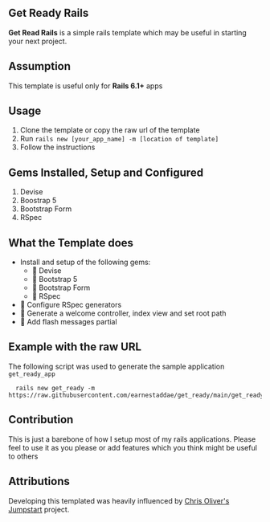 ## Get Ready Rails
**Get Read Rails** is a simple rails template which may be useful in starting your next project.

## Assumption
This template is useful only for **Rails 6.1+** apps

## Usage
1. Clone the template or copy the raw url of the template
2. Run `rails new [your_app_name] -m [location of template]`
3. Follow the instructions

## Gems Installed, Setup and Configured
1. Devise
2. Boostrap 5
3. Bootstrap Form
4. RSpec

## What the Template does
- Install and setup of the following gems:
  - 🎊 Devise
  - 🎊 Bootstrap 5
  - 🎊 Bootstrap Form
  - 🎊 RSpec
- 🎊 Configure RSpec generators
- 🎊 Generate a welcome controller, index view and set root path
- 🎊 Add flash messages partial

## Example with the raw URL
The following script was used to generate the sample application `get_ready_app`

```shell
  rails new get_ready -m https://raw.githubusercontent.com/earnestaddae/get_ready/main/get_ready.rb
```

## Contribution
This is just a barebone of how I setup most of my rails applications. Please feel to use it as you please or add features which you think might be useful to others

## Attributions
Developing this templated was heavily influenced by [Chris Oliver's](https://github.com/excid3) [Jumpstart](https://github.com/excid3/jumpstart) project.

